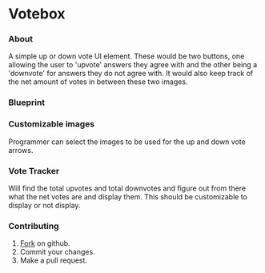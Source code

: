 Votebox
====================

### About

A simple up or down vote UI element.  These would be two buttons, one allowing the user to 'upvote' answers they agree with
and the other being a 'downvote' for answers they do not agree with.  It would also keep track of the net amount of votes in 
between these two images.

### Blueprint

### Customizable images

Programmer can select the images to be used for the up and down vote arrows.

### Vote Tracker

Will find the total upvotes and total downvotes and figure out from there what the net votes are and display them.
This should be customizable to display or not display.

### Contributing

1. [Fork](https://github.com/Socrenchus/votebox/fork_select) on github.
2. Commit your changes.
3. Make a pull request.

